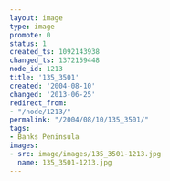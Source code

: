 ```yaml
---
layout: image
type: image
promote: 0
status: 1
created_ts: 1092143938
changed_ts: 1372159448
node_id: 1213
title: '135_3501'
created: '2004-08-10'
changed: '2013-06-25'
redirect_from:
- "/node/1213/"
permalink: "/2004/08/10/135_3501/"
tags:
- Banks Peninsula
images:
- src: image/images/135_3501-1213.jpg
  name: 135_3501-1213.jpg
---
```


